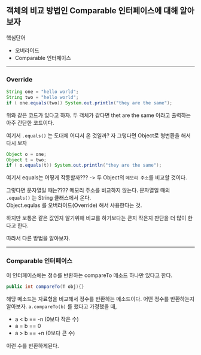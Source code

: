 ## 객체의 비교 방법인 Comparable 인터페이스에 대해 알아보자

핵심단어
- 오버라이드
- Comparable 인터페이스

---

### Override
```java
String one = "hello world";
String two = "hello world";
if ( one.equals(two)) System.out.println("they are the same");
```

위와 같은 코드가 있다고 하자. 두 객체가 같다면 thet are the same 이라고 출력하는 아주 간단한 코드이다.

여기서 `.equals()` 는 도대체 어디서 온 것일까? 자 그렇다면 Object로 형변환을 해서 다시 보자

```java 
Object o = one;
Object t = two;
if ( o.equals(t)) System.out.println("they are the same");
```
여기서 equals는 어떻게 작동할까??? -> 두 Object의 `메모리 주소`를 비교할 것이다.

그렇다면 문자열일 때는???? 메모리 주소를 비교하지 않는다. 문자열일 때의 `.equals()` 는 String 클래스에서 온다.
<br>Object.equlas 를 오버라이드(Override) 해서 사용한다는 것.

하지만 보통은 같은 값인지 알기위해 비교를 하기보다는 큰지 작은지 판단을 더 많이 한다고 한다.

따라서 다른 방법을 알아보자.

---

### Comparable<T> 인터페이스
  이 인터페이스에는 정수를 반환하는 compareTo 메소드 하나만 있다고 한다.
  ```java
  public int compareTo(T obj){}
  ```
  
  해당 메소드는 자료형을 비교해서 정수를 반환하는 메소드이다. 어떤 정수를 반환하는지 알아보자.
  `a.compareTo(b)` 를 했다고 가정했을 때,
  - a < b == -n (0보다 작은 수)
  - a = b == 0
  - a > b == +n (0보다 큰 수)
  
  이런 수를 반환하게된다.
